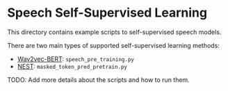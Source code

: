 # Speech Self-Supervised Learning

This directory contains example scripts to self-supervised speech models. 

There are two main types of supported self-supervised learning methods:
- [Wav2vec-BERT](https://arxiv.org/abs/2108.06209): `speech_pre_training.py`
- [NEST](https://arxiv.org/abs/2408.13106): `masked_token_pred_pretrain.py`



TODO: Add more details about the scripts and how to run them.